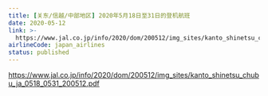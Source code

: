 ```yaml
---
title: [关东/信越/中部地区] 2020年5月18日至31日的登机航班
date: 2020-05-12
link: >-
  https://www.jal.co.jp/info/2020/dom/200512/img_sites/kanto_shinetsu_chubu_ja_0518_0531_200512.pdf
airlineCode: japan_airlines
status: published
---
```

https://www.jal.co.jp/info/2020/dom/200512/img_sites/kanto_shinetsu_chubu_ja_0518_0531_200512.pdf